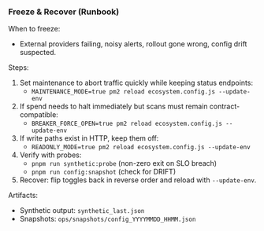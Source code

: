 ### Freeze & Recover (Runbook)

When to freeze:
- External providers failing, noisy alerts, rollout gone wrong, config drift suspected.

Steps:
1) Set maintenance to abort traffic quickly while keeping status endpoints:
   - `MAINTENANCE_MODE=true pm2 reload ecosystem.config.js --update-env`
2) If spend needs to halt immediately but scans must remain contract-compatible:
   - `BREAKER_FORCE_OPEN=true pm2 reload ecosystem.config.js --update-env`
3) If write paths exist in HTTP, keep them off:
   - `READONLY_MODE=true pm2 reload ecosystem.config.js --update-env`
4) Verify with probes:
   - `pnpm run synthetic:probe` (non-zero exit on SLO breach)
   - `pnpm run config:snapshot` (check for DRIFT)
5) Recover: flip toggles back in reverse order and reload with `--update-env`.

Artifacts:
- Synthetic output: `synthetic_last.json`
- Snapshots: `ops/snapshots/config_YYYYMMDD_HHMM.json`


